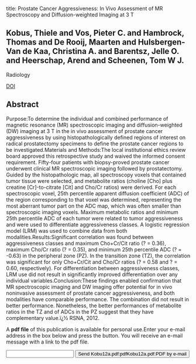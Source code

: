 title: Prostate Cancer Aggressiveness: In Vivo Assessment of MR Spectroscopy and Diffusion-weighted Imaging at 3 T

## Kobus, Thiele and Vos, Pieter C. and Hambrock, Thomas and De Rooij, Maarten and Hulsbergen-Van de Kaa, Christina A. and Barentsz, Jelle O. and Heerschap, Arend and Scheenen, Tom W J.
Radiology

<a href="https://doi.org/10.1148/radiol.12111744">DOI</a>

## Abstract
Purpose:To determine the individual and combined performance of magnetic resonance (MR) spectroscopic imaging and diffusion-weighted (DW) imaging at 3 T in the in vivo assessment of prostate cancer aggressiveness by using histopathologically defined regions of interest on radical prostatectomy specimens to define the prostate cancer regions to be investigated.Materials and Methods:The local institutional ethics review board approved this retrospective study and waived the informed consent requirement. Fifty-four patients with biopsy-proved prostate cancer underwent clinical MR spectroscopic imaging followed by prostatectomy. Guided by the histopathologic map, all spectroscopy voxels that contained tumor tissue were selected, and metabolite ratios (choline [Cho] plus creatine [Cr]-to-citrate [Cit] and Cho/Cr ratios) were derived. For each spectroscopic voxel, 25th percentile apparent diffusion coefficient (ADC) of the region corresponding to that voxel was determined, representing the most aberrant tumor part on the ADC map, which was often smaller than spectroscopic imaging voxels. Maximum metabolic ratios and minimum 25th percentile ADC of each tumor were related to tumor aggressiveness and were used to differentiate aggressiveness classes. A logistic regression model (LRM) was used to combine data from both modalities.Results:Significant correlation was found between aggressiveness classes and maximum Cho+Cr/Cit ratio (? = 0.36), maximum Cho/Cr ratio (? = 0.35), and minimum 25th percentile ADC (? = -0.63) in the peripheral zone (PZ). In the transition zone (TZ), the correlation was significant for only Cho+Cr/Cit and Cho/Cr ratios (? = 0.58 and ? = 0.60, respectively). For differentiation between aggressiveness classes, LRM use did not result in significantly improved differentiation over any individual variables.Conclusion:These findings enabled confirmation that MR spectroscopic imaging and DW imaging offer potential for in vivo noninvasive assessment of prostate cancer aggressiveness, and both modalities have comparable performance. The combination did not result in better performance. Nonetheless, the better performances of metabolite ratios in the TZ and of ADCs in the PZ suggest that they have complementary value.ï¿½ RSNA, 2012.

A <b>pdf file</b> of this publication is available for personal use.Enter your e-mail address in the box below and press the button. You will receive an e-mail message with a link to the pdf file.
<form action="sender.php">  <input type="text" name="email">  <input type="submit" value="Send Kobu12a.pdf:pdfKobu12a.pdf:PDF by e-mail"></form>
